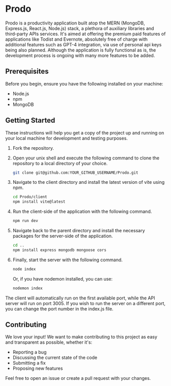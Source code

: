 # Prodo
Prodo is a productivity application built atop the MERN (MongoDB, Express.js, React.js, Node.js) stack, a plethora of auxiliary libraries and third-party APIs services. It's aimed at offering the premium paid features of applications like Todist and Evernote,  absolutely free of charge with additional features such as GPT-4 integration, via use of personal api keys being also planned. Although the application is fully functional as is, the development process is ongoing with many more features to be added.

## Prerequisites

Before you begin, ensure you have the following installed on your machine:

- Node.js
- npm
- MongoDB

## Getting Started

These instructions will help you get a copy of the project up and running on your local machine for development and testing purposes.

1. Fork the repository.
2. Open your unix shell and execute the following command to clone the repository to a local directory of your choice.

    ```bash
    git clone git@github.com:YOUR_GITHUB_USERNAME/Prodo.git
    ```

3. Navigate to the client directory and install the latest version of vite using npm.

    ```bash
    cd Prodo/client
    npm install vite@latest
    ```

4. Run the client-side of the application with the following command.

    ```bash
    npm run dev
    ```

5. Navigate back to the parent directory and install the necessary packages for the server-side of the application.

    ```bash
    cd ..
    npm install express mongodb mongoose cors
    ```

6. Finally, start the server with the following command.

    ```bash
    node index
    ```
   Or, if you have nodemon installed, you can use:

    ```bash
    nodemon index
    ```
The client will automatically run on the first available port, while the API server will run on port 3005. If you wish to run the server on a different port, you can change the port number in the index.js file.

## Contributing

We love your input! We want to make contributing to this project as easy and transparent as possible, whether it's:

- Reporting a bug
- Discussing the current state of the code
- Submitting a fix
- Proposing new features

Feel free to open an issue or create a pull request with your changes.



